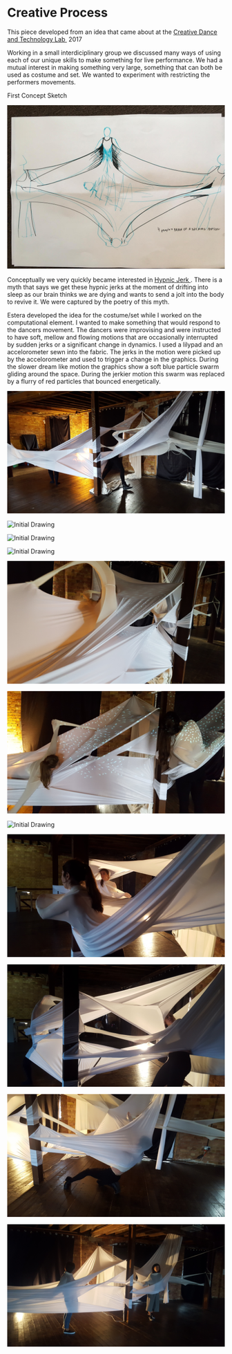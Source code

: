 # Creative Process

This piece developed from an idea that came about at the <a href="http://www.eastlondondance.org/projects/creative-dance-and-technology-lab-with-london-college-of-fashion/" target="_blank"> Creative Dance and Technology Lab </a> 2017

Working in a small interdiciplinary group we discussed many ways of using each of our unique skills to make something for live performance. We had a mutual interest in making something very large, something that can both be used as costume and set. We wanted to experiment with restricting the performers movements. 

First Concept Sketch

![Initial Drawing](img/sketch.jpg)

Conceptually we very quickly became interested in <a href="https://en.wikipedia.org/wiki/Hypnic_jerk" target="_blank"> Hypnic Jerk </a>. There is a myth that says we get these hypnic jerks at the moment of drifting into sleep as our brain thinks we are dying and wants to send a jolt into the body to revive it. We were captured by the poetry of this myth. 

Estera developed the idea for the costume/set while I worked on the computational element. I wanted to make something that would respond to the dancers movement. The dancers were improvising and were instructed to have soft, mellow and flowing motions that are occasionally interrupted by sudden jerks or a significant change in dynamics. I used a lilypad and an accelorometer sewn into the fabric. The jerks in the motion were picked up by the accelorometer and used to trigger a change in the graphics. During the slower dream like motion the graphics show a soft blue particle swarm gliding around the space. During the jerkier motion this swarm was replaced by a flurry of red particles that bounced energetically. 


![Initial Drawing](img/1.jpg)

![Initial Drawing](img/2.jpg)

![Initial Drawing](img/3.jpg)

![Initial Drawing](img/4.jpg)

![Initial Drawing](img/5.jpg)

![Initial Drawing](img/6.jpg)

![Initial Drawing](img/7.jpg)

![Initial Drawing](img/8.jpg)

![Initial Drawing](img/9.jpg)

![Initial Drawing](img/10.jpg)

![Initial Drawing](img/11.jpg)


